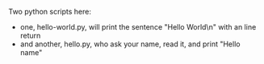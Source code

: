 Two python scripts here:
* one, hello-world.py, will print the sentence "Hello World\n" with an line
  return
* and another, hello.py, who ask your name, read it, and print "Hello name"
